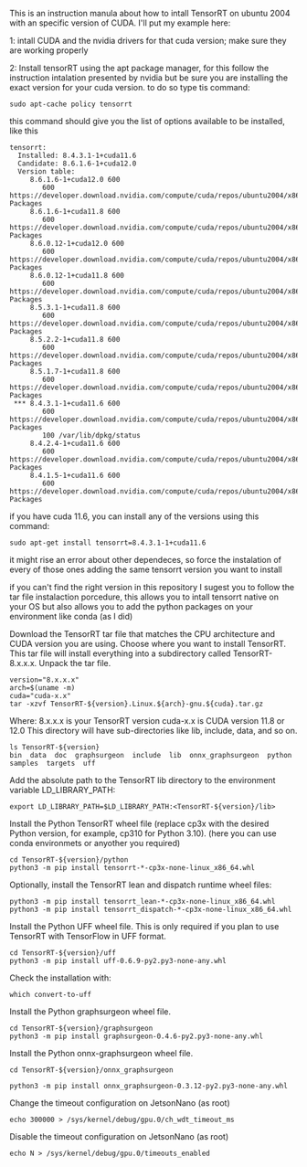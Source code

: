 This is an instruction manula about how to intall TensorRT on ubuntu 2004 with an specific version of CUDA. I'll put my example here:

1: intall CUDA and the nvidia drivers for that cuda version; make sure they are working properly

2: Install tensorRT using the apt package manager, for this follow the instruction intalation presented by nvidia but be sure
you are installing the exact version for your cuda version. to do so type tis command:

```
sudo apt-cache policy tensorrt
```
    

this command should give you the list of options available to be installed, like this 

```
tensorrt:
  Installed: 8.4.3.1-1+cuda11.6
  Candidate: 8.6.1.6-1+cuda12.0
  Version table:
     8.6.1.6-1+cuda12.0 600
        600 https://developer.download.nvidia.com/compute/cuda/repos/ubuntu2004/x86_64  Packages
     8.6.1.6-1+cuda11.8 600
        600 https://developer.download.nvidia.com/compute/cuda/repos/ubuntu2004/x86_64  Packages
     8.6.0.12-1+cuda12.0 600
        600 https://developer.download.nvidia.com/compute/cuda/repos/ubuntu2004/x86_64  Packages
     8.6.0.12-1+cuda11.8 600
        600 https://developer.download.nvidia.com/compute/cuda/repos/ubuntu2004/x86_64  Packages
     8.5.3.1-1+cuda11.8 600
        600 https://developer.download.nvidia.com/compute/cuda/repos/ubuntu2004/x86_64  Packages
     8.5.2.2-1+cuda11.8 600
        600 https://developer.download.nvidia.com/compute/cuda/repos/ubuntu2004/x86_64  Packages
     8.5.1.7-1+cuda11.8 600
        600 https://developer.download.nvidia.com/compute/cuda/repos/ubuntu2004/x86_64  Packages
 *** 8.4.3.1-1+cuda11.6 600
        600 https://developer.download.nvidia.com/compute/cuda/repos/ubuntu2004/x86_64  Packages
        100 /var/lib/dpkg/status
     8.4.2.4-1+cuda11.6 600
        600 https://developer.download.nvidia.com/compute/cuda/repos/ubuntu2004/x86_64  Packages
     8.4.1.5-1+cuda11.6 600
        600 https://developer.download.nvidia.com/compute/cuda/repos/ubuntu2004/x86_64  Packages
```



if you have cuda 11.6, you can install any of the versions using this command:
```
sudo apt-get install tensorrt=8.4.3.1-1+cuda11.6
```


it might rise an error about other dependeces, so force the instalation of every of those ones adding the same tensorrt version you want to install


if you can't find the right version in this repository I sugest you to follow the tar file instalaction porcedure, this allows you to intall tensorrt native on your OS but also allows you to add the python packages on your environment like conda (as I did)

Download the TensorRT tar file that matches the CPU architecture and CUDA version you are using.
Choose where you want to install TensorRT. This tar file will install everything into a subdirectory called TensorRT-8.x.x.x.
Unpack the tar file.

```
version="8.x.x.x"
arch=$(uname -m)
cuda="cuda-x.x"
tar -xzvf TensorRT-${version}.Linux.${arch}-gnu.${cuda}.tar.gz
```


Where:
    8.x.x.x is your TensorRT version
    cuda-x.x is CUDA version 11.8 or 12.0
This directory will have sub-directories like lib, include, data, and so on.

```
ls TensorRT-${version}
bin  data  doc  graphsurgeon  include  lib  onnx_graphsurgeon  python  samples  targets  uff
```

Add the absolute path to the TensorRT lib directory to the environment variable LD_LIBRARY_PATH:

```
export LD_LIBRARY_PATH=$LD_LIBRARY_PATH:<TensorRT-${version}/lib>
```

Install the Python TensorRT wheel file (replace cp3x with the desired Python version, for example, cp310 for Python 3.10). (here you can use conda environmets or anyother you required)

```
cd TensorRT-${version}/python
python3 -m pip install tensorrt-*-cp3x-none-linux_x86_64.whl
```

Optionally, install the TensorRT lean and dispatch runtime wheel files:

```
python3 -m pip install tensorrt_lean-*-cp3x-none-linux_x86_64.whl
python3 -m pip install tensorrt_dispatch-*-cp3x-none-linux_x86_64.whl
```

Install the Python UFF wheel file. This is only required if you plan to use TensorRT with TensorFlow in UFF format.

```
cd TensorRT-${version}/uff
python3 -m pip install uff-0.6.9-py2.py3-none-any.whl
```

Check the installation with:

```
which convert-to-uff
```

Install the Python graphsurgeon wheel file.

```
cd TensorRT-${version}/graphsurgeon
python3 -m pip install graphsurgeon-0.4.6-py2.py3-none-any.whl
```

Install the Python onnx-graphsurgeon wheel file.

```
cd TensorRT-${version}/onnx_graphsurgeon
    
python3 -m pip install onnx_graphsurgeon-0.3.12-py2.py3-none-any.whl
```

Change the timeout configuration on JetsonNano (as root)
```
echo 300000 > /sys/kernel/debug/gpu.0/ch_wdt_timeout_ms 
```

Disable the timeout configuration on JetsonNano (as root)
```
echo N > /sys/kernel/debug/gpu.0/timeouts_enabled 
```
